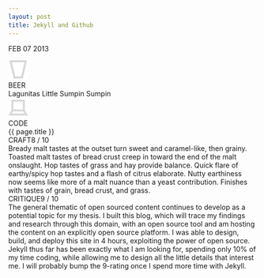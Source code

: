 ```yaml
---
layout: post
title: Jekyll and Github
---
```


<p class="date">FEB 07 <span>2013</span></p>

<div class="title-wrap">
    <div class="icon"><img src="images/beer.png"></div>
    <div class="icon-text">BEER</div>
    <div class="choice">Lagunitas Little Sumpin Sumpin</div>
</div>

<div class="title-wrap">
    <div class="icon"><img src="images/code.png"></div>
    <div class="icon-text">CODE</div>
    <div class="choice">{{ page.title }}</div>
</div>

<div class="post-content">
<div class="rating"><span>CRAFT</span>8 / 10</div>
Bready malt tastes at the outset turn sweet and caramel-like, then grainy. Toasted malt tastes of bread crust creep in toward the end of the malt onslaught. Hop tastes of grass and hay provide balance. Quick flare of earthy/spicy hop tastes and a flash of citrus elaborate. Nutty earthiness now seems like more of a malt nuance than a yeast contribution. Finishes with tastes of grain, bread crust, and grass.


<div class="rating"><span>CRITIQUE</span>9 / 10</div>
The general thematic of open sourced content continues to develop as a potential topic for my thesis. I built this blog, which will trace my findings and research through this domain, with an open source tool and am hosting the content on an explicitly open source platform. I was able to design, build, and deploy this site in 4 hours, exploiting the power of open source. Jekyll thus far has been exactly what I am looking for, spending only 10% of my time coding, while allowing me to design all the little details that interest me. I will probably bump the 9-rating once I spend more time with Jekyll.
</div>